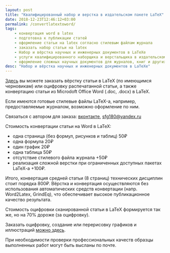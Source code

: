 ```yaml
---
layout: post
title: "Квалифицированный набор и верстка в издательском пакете LaTeX"
date: 2018-12-23T12:46:12+03:00
permalink: /convertlatextoword/
tags: 
    - конвертация word в latex
    - подготовка к публикации статей
    - оформление статьи на latex согласно стилевым файлам журнала
    - заказать набор статьи на latex
    - Набор и вёрстка научных и инженерных документов в LaTeXe
    - услуги квалифицированного наборщика и верстальщика в издательском пакете LaTeX
    - оформление сложных научных документов для журналов, книг и других печатных изданий
desc: "Набор и вёрстка научных и инженерных документов в LaTeXe"
---
```


[Здесь](https://vk.com/krasnuyi) вы можете заказать вёрстку статьи в LaTeX (по имеющимся черновикам) или оцифровку распечатанной статьи,
а также конвертацию статьи из Microdoft Office Word (.doc, .docx) в LaTeX. 

Если имеются готовые стилевые файлы LaTeX-а, например, предоставляемые журналом, возможно оформление по ним.

Связаться с автором для заказа: [вконтакте](https://vk.com/krasnuyi), [sfg180@yandex.ru](mailto://sfg180@yandex.ru)

Стоимость конвертации статьи на Word в LaTeX:

- одна страница (без формул, рисунков и таблиц)  50₽
- одна формула  20₽
- один график  20₽
- одна таблица  50₽
- отсутствие стилевого файла журнала  +50₽
- реализация сложной верстки при ограниченных доступных пакетах LaTeX-a  +100₽.

Итого, конвертация средней статьи (8 страниц) технических дисциплин стоит порядка 800₽.
Вёрстка и конвертация осуществляются без использования автоматических средств конвертации (напр. Word2Latex, GrindEq), что 
обеспечивает высокое публикационное качество результата. 

Стоимость оцифровки сканированной статьи в LaTeX формируется так же, но на 70% дороже (за оцифровку).

Заказать оцифровку, создание или перерисовку графиков и иллюстраций [можно здесь](/buy/).

При необходимости проверки профессиональных качеств образцы выполненных работ могут быть высланы по почте.